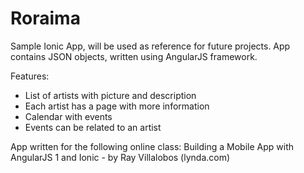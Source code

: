 # Roraima
Sample Ionic App, will be used as reference for future projects.
App contains JSON objects, written using AngularJS framework.

Features:
- List of artists with picture and description
- Each artist has a page with more information
- Calendar with events
- Events can be related to an artist

App written for the following online class:
Building a Mobile App with AngularJS 1 and Ionic - by Ray Villalobos (lynda.com)
